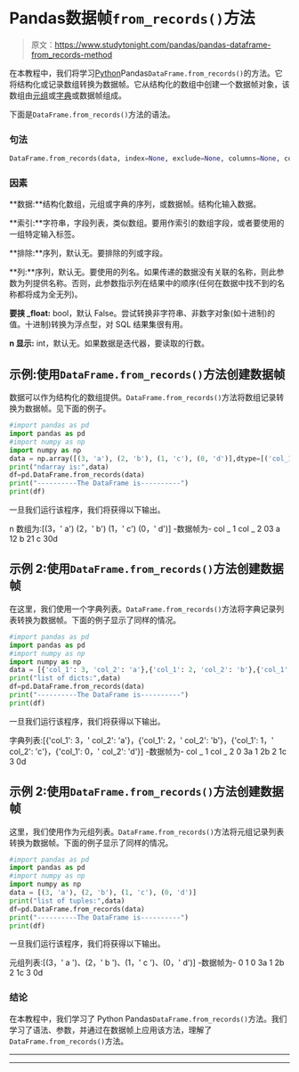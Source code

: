 # Pandas数据帧`from_records()`方法

> 原文：<https://www.studytonight.com/pandas/pandas-dataframe-from_records-method>

在本教程中，我们将学习[Python](https://www.studytonight.com/python/getting-started-with-python)Pandas`DataFrame.from_records()`的方法。它将结构化或记录数组转换为数据帧。它从结构化的数组中创建一个数据帧对象，该数组由[元组](https://www.studytonight.com/python/tuples-in-python)或[字典](https://www.studytonight.com/python/dictionaries-in-python)或数据帧组成。

下面是`DataFrame.from_records()`方法的语法。

### 句法

```py
DataFrame.from_records(data, index=None, exclude=None, columns=None, coerce_float=False, nrows=None)
```

### 因素

**数据:**结构化数组，元组或字典的序列，或数据帧。结构化输入数据。

**索引:**字符串，字段列表，类似数组。要用作索引的数组字段，或者要使用的一组特定输入标签。

**排除:**序列，默认无。要排除的列或字段。

**列:**序列，默认无。要使用的列名。如果传递的数据没有关联的名称，则此参数为列提供名称。否则，此参数指示列在结果中的顺序(任何在数据中找不到的名称都将成为全无列)。

**要挟 _float:** bool，默认 False。尝试转换非字符串、非数字对象(如十进制)的值。十进制)转换为浮点型，对 SQL 结果集很有用。

**n 显示:** int，默认无。如果数据是迭代器，要读取的行数。

## 示例:使用`DataFrame.from_records()`方法创建数据帧

数据可以作为结构化的数组提供。`DataFrame.from_records()`方法将数组记录转换为数据帧。见下面的例子。

```py
#import pandas as pd
import pandas as pd
#import numpy as np
import numpy as np
data = np.array([(3, 'a'), (2, 'b'), (1, 'c'), (0, 'd')],dtype=[('col_1', 'i4'), ('col_2', 'U1')])
print("ndarray is:",data)
df=pd.DataFrame.from_records(data)
print("----------The DataFrame is----------")
print(df)
```

一旦我们运行该程序，我们将获得以下输出。

n 数组为:[(3，' a') (2，' b') (1，' c') (0，' d')]
-数据帧为-
col _ 1 col _ 2
03 a
12 b
21 c
30d

## 示例 2:使用`DataFrame.from_records()`方法创建数据帧

在这里，我们使用一个字典列表。`DataFrame.from_records()`方法将字典记录列表转换为数据帧。下面的例子显示了同样的情况。

```py
#import pandas as pd
import pandas as pd
#import numpy as np
import numpy as np
data = [{'col_1': 3, 'col_2': 'a'},{'col_1': 2, 'col_2': 'b'},{'col_1': 1, 'col_2': 'c'},{'col_1': 0, 'col_2': 'd'}]
print("list of dicts:",data)
df=pd.DataFrame.from_records(data)
print("----------The DataFrame is----------")
print(df)
```

一旦我们运行该程序，我们将获得以下输出。

字典列表:[{'col_1': 3，' col_2': 'a'}，{'col_1': 2，' col_2': 'b'}，{'col_1': 1，' col_2': 'c'}，{'col_1': 0，' col_2': 'd'}]
-数据帧为-
col _ 1 col _ 2
0 3a
1 2b
2 1c
3 0d

## 示例 2:使用`DataFrame.from_records()`方法创建数据帧

这里，我们使用作为元组列表。`DataFrame.from_records()`方法将元组记录列表转换为数据帧。下面的例子显示了同样的情况。

```py
#import pandas as pd
import pandas as pd
#import numpy as np
import numpy as np
data = [(3, 'a'), (2, 'b'), (1, 'c'), (0, 'd')]
print("list of tuples:",data)
df=pd.DataFrame.from_records(data)
print("----------The DataFrame is----------")
print(df)
```

一旦我们运行该程序，我们将获得以下输出。

元组列表:[(3，' a ')、(2，' b ')、(1，' c ')、(0，' d')]
-数据帧为-
0 1
0 3a
1 2b
2 1c
3 0d

### 结论

在本教程中，我们学习了 Python Pandas`DataFrame.from_records()`方法。我们学习了语法、参数，并通过在数据帧上应用该方法，理解了 `DataFrame.from_records()`方法。

* * *

* * *